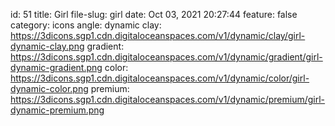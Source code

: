 id: 51
title: Girl 
file-slug: girl
date: Oct 03, 2021 20:27:44
feature: false
category: icons
angle: dynamic
clay: https://3dicons.sgp1.cdn.digitaloceanspaces.com/v1/dynamic/clay/girl-dynamic-clay.png
gradient: https://3dicons.sgp1.cdn.digitaloceanspaces.com/v1/dynamic/gradient/girl-dynamic-gradient.png
color: https://3dicons.sgp1.cdn.digitaloceanspaces.com/v1/dynamic/color/girl-dynamic-color.png
premium: https://3dicons.sgp1.cdn.digitaloceanspaces.com/v1/dynamic/premium/girl-dynamic-premium.png
